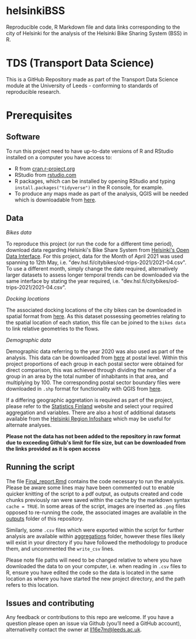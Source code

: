 # helsinkiBSS
Reproducible code, R Markdown file and data links corresponding to the city of Helsinki for the analysis of the Helsinki Bike Sharing System (BSS) in R.

# TDS (Transport Data Science)

This is a GitHub Repository made as part of the Transport Data Science module at the University of Leeds - conforming to standards of reproducible research. 

# Prerequisites

## Software

To run this project need to have up-to-date versions of R and RStudio
installed on a computer you have access to:

-   R from [cran.r-project.org](https://cran.r-project.org/)
-   RStudio from
    [rstudio.com](https://rstudio.com/products/rstudio/download/#download)
-   R packages, which can be installed by opening RStudio and typing
    `install.packages("tidyverse")` in the R console, for example.
-   To produce any maps made as part of the analysis, QGIS will be needed which is downloadable from [here](https://qgis.org/en/site/forusers/download.html).

## Data

*Bikes data*

To reproduce this project (or run the code for a different time period), download data regarding Helsinki's Bike Share System from [Helsinki's Open Data Interface](https://www.hsl.fi/en/hsl/open-data#journeys-made-by-city-bikes). For this project, data for the Month of April 2021 was used spanning to 12th May, i.e. "dev.hsl.fi/citybikes/od-trips-2021/2021-04.csv". To use a different month, simply change the date required, alternatively larger datasets to assess longer temporal trends can be downloaded via the same interface by stating the year required, i.e. "dev.hsl.fi/citybikes/od-trips-2021/2021-04.csv".

*Docking locations*

The associated docking locations of the city bikes can be downloaded in spatial format from [here](https://hri.fi/data/en/dataset/hsl-n-kaupunkipyoraasemat). As this dataset possessing geometries relating to the spatial location of each station, this file can be joined to the `bikes data` to link relative geometries to the flows.

*Demographic data*

Demographic data referring to the year 2020 was also used as part of the analysis. This data can be downloaded from [here](https://pxnet2.stat.fi/PXWeb/pxweb/en/Postinumeroalueittainen_avoin_tieto/Postinumeroalueittainen_avoin_tieto__2022/paavo_pxt_12ey.px/) at postal level. Within this project proportions of each group in each postal sector were obtained for direct comparison, this was achieved through dividing the number of a group in an area by the total number of inhabitants in that area, and multiplying by 100. The corresponding postal sector boundary files were downloaded in `.shp` format for functionality with QGIS from [here](https://hri.fi/data/en_GB/dataset/paakaupunkiseudun-postinumeroalueet/resource/0a952d7c-a038-40e3-b9fe-e910c76153f3).

If a differing geographic aggretation is required as part of the project, please refer to the [Statistics Finland](https://stat.fi/tup/tilastotietokannat/index_en.html) website and select your required aggregation and variables. There are also a host of additional datasets available from the [Helsinki Region Infoshare](https://hri.fi/fi/) which may be useful for alternate analyses.

**Please not the data has not been added to the repository in raw format due to exceeding Github's limit for file size, but can be downloaded from the links provided as it is open access**

## Running the script

The file [Final_report.Rmd](Final_Report.Rmd) contains the code necessary to run the analysis. Please be aware some lines may have been commented out to enable quicker knitting of the script to a pdf output, as outputs created and code chunks previously ran were saved within the cache by the markdown syntax `cache = TRUE`. In some areas of the script, images are inserted as `.png` files opposed to re-running the code, the associated images are available in the [outputs](outputs) folder of this repository. 

Similarly, some `.csv` files which were exported within the script for further analysis are available within [aggregations](aggretations) folder, however these files likely will exist in your directory if you have followed the methodology to produce them, and uncommented the `write_csv` lines.

Please note file paths will need to be changed relative to where you have downloaded the data to on your computer, i.e. when reading in `.csv` files to R, ensure you have edited the code so the data is located in the same location as where you have started the new project directory, and the path refers to this location.

## Issues and contributing

Any feedback or contributions to this repo are welcome. If you have a
question please open an issue via Github (you’ll need a GitHub account), alternativelty contact the owner at ll16e7m@leeds.ac.uk.
